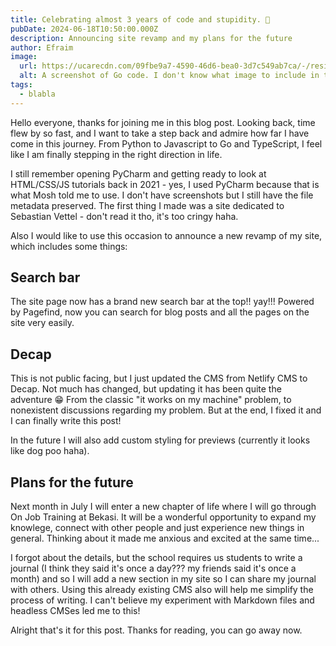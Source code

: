 ```yaml
---
title: Celebrating almost 3 years of code and stupidity. 🥳
pubDate: 2024-06-18T10:50:00.000Z
description: Announcing site revamp and my plans for the future
author: Efraim
image:
  url: https://ucarecdn.com/09fbe9a7-4590-46d6-bea0-3d7c549ab7ca/-/resize/800x450/go-screenshot.png
  alt: A screenshot of Go code. I don't know what image to include in this post haha
tags:
  - blabla
---
```


Hello everyone, thanks for joining me in this blog post. Looking back, time flew by so fast, and I want to take a step back and admire how far I have come in this journey. From Python to Javascript to Go and TypeScript, I feel like I am finally stepping in the right direction in life.

I still remember opening PyCharm and getting ready to look at HTML/CSS/JS tutorials back in 2021 - yes, I used PyCharm because that is what Mosh told me to use. I don't have screenshots but I still have the file metadata preserved. The first thing I made was a site dedicated to Sebastian Vettel - don't read it tho, it's too cringy haha.

Also I would like to use this occasion to announce a new revamp of my site, which includes some things:

## Search bar

The site page now has a brand new search bar at the top!! yay!!! Powered by Pagefind, now you can search for blog posts and all the pages on the site very easily.

## Decap

This is not public facing, but I just updated the CMS from Netlify CMS to Decap. Not much has changed, but updating it has been quite the adventure 😁 From the classic "it works on my machine" problem, to nonexistent discussions regarding my problem. But at the end, I fixed it and I can finally write this post!

In the future I will also add custom styling for previews (currently it looks like dog poo haha).

## Plans for the future

Next month in July I will enter a new chapter of life where I will go through On Job Training at Bekasi. It will be a wonderful opportunity to expand my knowlege, connect with other people and just experience new things in general. Thinking about it made me anxious and excited at the same time...

I forgot about the details, but the school requires us students to write a journal (I think they said it's once a day??? my friends said it's once a month) and so I will add a new section in my site so I can share my journal with others. Using this already existing CMS also will help me simplify the process of writing. I can't believe my experiment with Markdown files and headless CMSes led me to this!

Alright that's it for this post. Thanks for reading, you can go away now.
